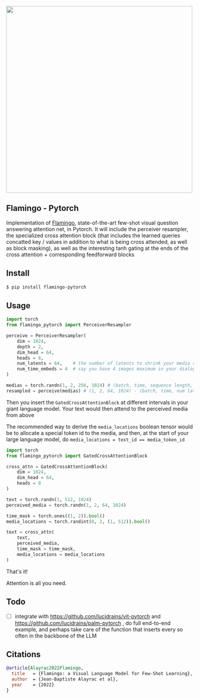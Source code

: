 <img src="./flamingo.png" width="500px"></img>

## Flamingo - Pytorch

Implementation of <a href="https://www.deepmind.com/blog/tackling-multiple-tasks-with-a-single-visual-language-model">Flamingo</a>, state-of-the-art few-shot visual question answering attention net, in Pytorch. It will include the perceiver resampler, the specialized cross attention block (that includes the learned queries concatted key / values in addition to what is being cross attended, as well as block masking), as well as the interesting tanh gating at the ends of the cross attention + corresponding feedforward blocks

## Install

```bash
$ pip install flamingo-pytorch
```

## Usage

```python
import torch
from flamingo_pytorch import PerceiverResampler

perceive = PerceiverResampler(
    dim = 1024,
    depth = 2,
    dim_head = 64,
    heads = 8,
    num_latents = 64,    # the number of latents to shrink your media sequence to, perceiver style
    num_time_embeds = 4  # say you have 4 images maximum in your dialogue
)

medias = torch.randn(1, 2, 256, 1024) # (batch, time, sequence length, dimension)
resampled = perceive(medias) # (1, 2, 64, 1024) - (batch, time, num latents, dimension)
```

Then you insert the `GatedCrossAttentionBlock` at different intervals in your giant language model. Your text would then attend to the perceived media from above

The recommended way to derive the `media_locations` boolean tensor would be to allocate a special token id to the media, and then, at the start of your large language model, do `media_locations = text_id == media_token_id`

```python
import torch
from flamingo_pytorch import GatedCrossAttentionBlock

cross_attn = GatedCrossAttentionBlock(
    dim = 1024,
    dim_head = 64,
    heads = 8
)

text = torch.randn(1, 512, 1024)
perceived_media = torch.randn(1, 2, 64, 1024)

time_mask = torch.ones((1, 2)).bool()
media_locations = torch.randint(0, 2, (1, 512)).bool()

text = cross_attn(
    text,
    perceived_media,
    time_mask = time_mask,
    media_locations = media_locations
)
```

That's it!

Attention is all you need.

## Todo

- [ ] integrate with  https://github.com/lucidrains/vit-pytorch and https://github.com/lucidrains/palm-pytorch , do full end-to-end example, and perhaps take care of the function that inserts every so often in the backbone of the LLM

## Citations

```bibtex
@article{Alayrac2022Flamingo,
  title   = {Flamingo: a Visual Language Model for Few-Shot Learning},
  author  = {Jean-Baptiste Alayrac et al},
  year    = {2022}
}
```
